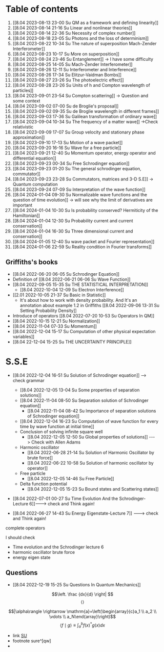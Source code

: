 # Table of contents

1. [[8.04 2023-08-13 23-00 Su QM as a framework and defining linearity]]
2. [[8.04 2023-08-14 21-16 Su Linear and nonlinear theories]]
3. [[8.04 2023-08-14 22-36 Su Necessity of complex number]]
4. [[8.04 2023-08-18 23-05 Su Photons and the loss of determinism]]
5. [[8.04 2023-08-22 10-34 Su The nature of superposition Mach-Zender Interferometer]]
6. [[8.04 2023-08-23 10-17 Su More on superposition]]
7. [[8.04 2023-08-24 23-46 Su Entanglement]] -> I have some difficulty
8. [[8.04 2023-08-25 14-05 Su Mach-Zender Interferometer]]
9. [[8.04 2023-08-26 12-11 Su Interferometer and Interference]]
10. [[8.04 2023-08-26 17-34 Su Elitzur-Vaidman Bombs]]
11. [[8.04 2023-08-27 23-26 Su The photoelectric effect]]
12. [[8.04 2023-08-28 23-26  Su Units of h and Compton wavelength of particles]]
13. [[8.04 2023-09-01 23-54 Su Compton scattering]] -> Question and some context
14. [[8.04 2023-09-02 07-00 Su de Broglie's proposal]]
15. [[8.04 2023-09-02 09-35 Su de Broglie wavelength in different frames]]
16. [[8.04 2023-09-03 17-36 Su Galilean transformation of ordinary wave]]
17. [[8.04 2023-09-04 10-34 Su The frequency of a matter wave]] ->Check relativistic
18. [[8.04 2023-09-09 17-07 Su Group velocity and stationary phase approximation]]
19. [[8.04 2023-09-10 17-13 Su Motion of a wave packet]]
20. [[8.04 2023-09-20 16-16 Su Wave for a free particle]]
21. [[8.04 2023-09-21 12-40 Su Momentum operator, energy operator and differential equation]]
22. [[8.04 2023-09-23 00-34 Su Free Schrodinger equation]]
23. [[8.04 2023-09-23 01-20 Su The general schrodinger equation, commutator]]
24. [[8.04 2023-09-23 23-28 Su Commutators, matrices and 3-D S.E]] -> Quantum computation
25. [[8.04 2023-09-24 07-09 Su Interpretation of the wave function]]
26. [[8.04 2024-01-04 09-30 Su Normalizable wave functions and the question of time evolution]] -> will see why the limit of derivatives are important
27. [[8.04 2024-01-04 10-30 Su Is probability conserved? Hermiticity of the Hamiltonian]]
28.  [[8.04 2024-01-04 12-30 Su Probability current and current conservation]]
29. [[8.04 2024-01-04 16-30 Su Three dimensional current and conservation]]
30. [[8.04 2024-01-05 12-40 Su wave packet and Fourier representation]]
31. [[8.04 2024-01-06 22-59 Su Reality condition in Fourier transforms]]
## Griffiths's books




- [[8.04 2022-06-20 06-05 Su Schrodinger Equation]]
- Definition of [[8.04 2022-06-21 06-06 Su Wave Function]]
- [[8.04 2022-09-05 15-35 Su THE STATISTICAL INTERPRETATION]]
	- [[8.04 2022-10-04 12-09 Su Electron Interference]]
- [[2.01 2022-10-05 21-37 Su Basic in Statistic]]
	- It's about how to work with density probability. And It's an annotation about example 1.2 in Griffiths [[8.04 2022-09-06 13-31 Su Setting Probability Density]]
- Introduce of operators [[8.04 2022-07-20 10-53 Su Operators In QM]]
- [[8.04 2022-10-15 12-21 Su Normalization]]
- [[8.04 2022-11-04 07-33 Su Momentum]] 
- [[8.04 2022-12-04 15-17 Su Computation of other physical expectation variables]]
- [[8.04 22-12-04 15-25 Su THE UNCERTAINTY PRINCIPLE]]

# S.S.E
- [[8.04 2022-12-04 16-51 Su Solution of Schrodinger equation]] --> check grammar
	- [[8.04 2022-12-05 13-04 Su Some properties of separation solutions]]
	- [[8.04 2022-11-04 08-50 Su Separation solution of Schrodinger equation]]
		- [[8.04 2022-11-04 08-42 Su Importance of separation solutions of Schrodinger equation]]
	- [[8.04 2022-12-04 16-23 Su Computation of wave function for every time by wave function at initial time]]
	- Conclusion of solving infinite square well
		- [[8.04 2022-12-05 12-50 Su Global properties of solutions]] ---> Check with Allen Adams
	- Harmonic oscillator
		-  [[8.04 2022-06-28 21-14 Su Solution of Harmonic Oscillator by brute force]]
		- [[8.04 2022-06-22 10-58 Su Solution of harmonic oscillator by operator]]
	- Free particle
		- [[8.04 2022-12-05 14-46 Su Free Particle]]
	- Delta function potential
		- [[8.04 2022-12-05 15-23 Su Bound states and Scattering states]]


- [[8.04 2022-07-01 00-27 Su Time Evolution And the Schrodinger-Lecture 6]]---> check and Think again!
- [[8.04 2022-06-27 14-43 Su Energy Eigenstate-Lecture 7]] ---> check and Think again!

complete operators 


I should check
- Time evolution and the Schrodinger lecture 6
- harmonic oscillator brute force
- energy eigen state
## Questions
- [[8.04 2022-12-19 15-25 Su Questions In Quantum Mechanics]]

$$\left. \frac {dx}{d} \right| $$
$$\left\langle \right\rangle$$

$$|\alpha\rangle \rightarrow \mathrm{a}=\left(\begin{array}{c}a_1 \\ a_2 \\ \vdots \\ a_N\end{array}\right)$$
$$\langle f \mid g\rangle \equiv \int_a^b f(x)^* g(x) d x$$

- link
[SU](hal)
- footnote
sure^[qw]
- 

